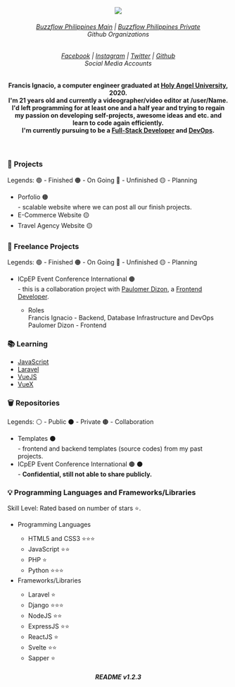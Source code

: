 <p align="center"><img src="https://i.imgur.com/Y4qfpeV.png"></p>

<h6 align="center"><a href="https://github.com/buzzflowph-main">Buzzflow Philippines Main</a> | <a href="https://github.com/buzzflowph-private">Buzzflow Philippines Private</a> <br> Github Organizations<h6>
<h6 align="center"><a href="https://www.facebook.com/noeyignacio">Facebook</a> | <a href="https://www.instagram.com/enoweeway/">Instagram</a> | <a href="https://twitter.com/enoweewai">Twitter</a> | <a href="https://github.com/enoweewai">Github</a><br>Social Media Accounts<h6>

<h4 align="center"><strong>Francis Ignacio</strong>, a computer engineer graduated at <strong><a href="https://www.hau.edu.ph/">Holy Angel University</a></strong>, 2020. <br /> I'm 21 years old and currently a videographer/video editor at /user/Name. I'd left programming for at least one and a half year and trying to regain my passion on developing self-projects, awesome ideas and etc. and learn to code again efficiently. <br> I'm currently pursuing to be a <strong><a href="https://careerfoundry.com/en/blog/web-development/what-is-a-full-stack-web-developer/">Full-Stack Developer</a></strong> and <strong><a href="https://searchitoperations.techtarget.com/definition/DevOps">DevOps</a></strong>.
</h4> <br>



<h3>🚧 <strong>Projects</strong></h3>
<p> Legends: 🟢 - Finished 🟠 - On Going  🔴 - Unfinished 🟡 - Planning</p>
<ul>
    <li>
        Porfolio 🟠
        <div> - scalable website where we can post all our finish projects.
    </li>
    <li>
        E-Commerce Website 🟡
    </li>
    <li>
        Travel Agency Website 🟡
    </li>
</ul>

<h3>🚧 <strong>Freelance Projects</strong></h3>
<p> Legends: 🟢 - Finished 🟠 - On Going  🔴 - Unfinished 🟡 - Planning</p>
<ul>
    <li>
        ICpEP Event Conference International 🟠
        <div> - this is a collaboration project with <a href="https://www.facebook.com/paulo.dizon.395">Paulomer Dizon</a>, a <a href="https://frontendmasters.com/books/front-end-handbook/2018/what-is-a-FD.html">Frontend Developer</a>.
        <ul>
            <li>
                Roles
                <div> Francis Ignacio - Backend, Database Infrastructure and DevOps
                <div> Paulomer Dizon - Frontend
            </li>
        </ul>
    </li>
</ul>

<h3>📚 <strong>Learning</strong></h3>
<ul>
    <li><a href="https://www.javascript.com/">JavaScript</a></li>
    <li><a href="https://laravel.com/">Laravel</a></li>
    <li><a href="https://vuejs.org/">VueJS</a></li>
    <li><a href="https://vuex.vuejs.org/">VueX</a></li>
</ul>

<h3>🗑️ <strong>Repositories</strong></h3>
<p> Legends: ⚪ - Public  ⚫ - Private 🟤 - Collaboration</p>
<ul>
    <li>
        Templates ⚫
        <div> - frontend and backend templates (source codes) from my past projects.
    </li>
    <li>
        ICpEP Event Conference International 🟤 ⚫
        <div> - <strong>Confidential, still not able to share publicly.</strong>
    </li>
</ul>

<h3>💡 <strong>Programming Languages and Frameworks/Libraries</strong></h3>
<p> Skill Level: Rated based on number of stars ⭐.</p>
<ul>
    <li>Programming Languages</li>
    <ul>
        <li>HTML5 and CSS3 ⭐⭐⭐</li>
        <li>JavaScript ⭐⭐</li>
        <li>PHP ⭐</li>
        <li>Python ⭐⭐⭐</li>
    </ul>
    <li>Frameworks/Libraries</li>
    <ul>
        <li>Laravel ⭐</li>
        <li>Django ⭐⭐⭐</li>
        <li>NodeJS ⭐⭐</li>
        <li>ExpressJS ⭐⭐</li>
        <li>ReactJS ⭐</li>
        <li>Svelte ⭐⭐</li>
        <li>Sapper ⭐</li>
    </ul>
</ul>

<h6 align="center"><strong>README v1.2.3</strong></h6>

